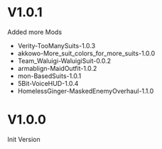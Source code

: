 # V1.0.1
Added more Mods

- Verity-TooManySuits-1.0.3
- akkowo-More_suit_colors_for_more_suits-1.0.0
- Team_Waluigi-WaluigiSuit-0.0.2
- armablign-MaidOutfit-1.0.2
- mon-BasedSuits-1.0.1
- 5Bit-VoiceHUD-1.0.4
- HomelessGinger-MaskedEnemyOverhaul-1.1.0

# V1.0.0
Init Version